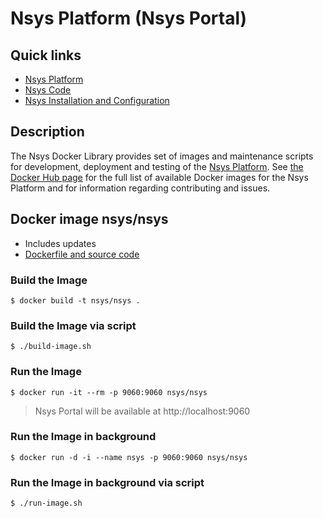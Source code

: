 # Nsys Platform (Nsys Portal)

## Quick links

* [Nsys Platform][1]
* [Nsys Code][2]
* [Nsys Installation and Configuration][3]

## Description

The Nsys Docker Library provides set of images and maintenance scripts for development, deployment and testing of the [Nsys Platform](https://nsys.org). See [the Docker Hub page](https://hub.docker.com/r/nsys) for the full list of available Docker images for the Nsys Platform and for information regarding contributing and issues.

[1]: https://nsys.org
[2]: https://code.nsys.org
[3]: http://doc.nsys.org/display/NSYS/Nsys+Installation+and+Configuration

## Docker image nsys/nsys

* Includes updates
* [Dockerfile and source code](https://github.com/nsys-code/nsys-docker-library)

### Build the Image

~~~~
$ docker build -t nsys/nsys .
~~~~

### Build the Image via script

~~~~
$ ./build-image.sh
~~~~

### Run the Image

~~~~
$ docker run -it --rm -p 9060:9060 nsys/nsys
~~~~

> Nsys Portal will be available at http://localhost:9060

### Run the Image in background

~~~~
$ docker run -d -i --name nsys -p 9060:9060 nsys/nsys
~~~~

### Run the Image in background via script

~~~~
$ ./run-image.sh
~~~~